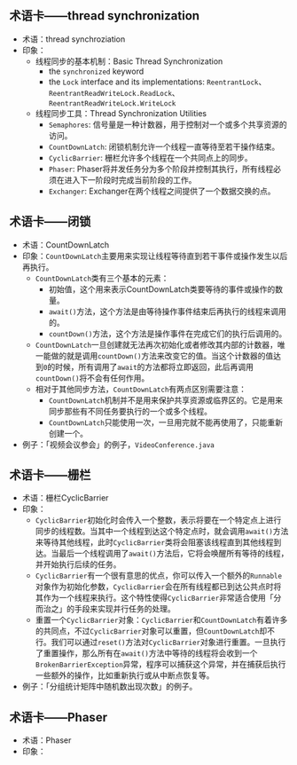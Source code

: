 
## 术语卡——thread synchronization
- 术语：thread synchroziation
- 印象：
	- 线程同步的基本机制：Basic Thread Synchronization
		- the `synchronized` keyword
		- the `Lock` interface and its implementations: `ReentrantLock`、`ReentrantReadWriteLock.ReadLock`、`ReentrantReadWriteLock.WriteLock`
	- 线程同步工具：Thread Synchronization Utilities
		- `Semaphores`: 信号量是一种计数器，用于控制对一个或多个共享资源的访问。
		- `CountDownLatch`: 闭锁机制允许一个线程一直等待至若干操作结束。
		- `CyclicBarrier`: 栅栏允许多个线程在一个共同点上的同步。
		- `Phaser`: Phaser将并发任务分为多个阶段并控制其执行，所有线程必须在进入下一阶段时完成当前阶段的工作。
		- `Exchanger`: Exchanger在两个线程之间提供了一个数据交换的点。


## 术语卡——闭锁
- 术语：CountDownLatch
- 印象：`CountDownLatch`主要用来实现让线程等待直到若干事件或操作发生以后再执行。
	- `CountDownLatch`类有三个基本的元素：
		- 初始值，这个用来表示CountDownLatch类要等待的事件或操作的数量。
		- `await()`方法，这个方法是由等待操作事件结束后再执行的线程来调用的。
		- `countDown()`方法，这个方法是操作事件在完成它们的执行后调用的。
	- `CountDownLatch`一旦创建就无法再次初始化或者修改其内部的计数器，唯一能做的就是调用`countDown()`方法来改变它的值。当这个计数器的值达到`0`的时候，所有调用了`await`的方法都将立即返回，此后再调用`countDown()`将不会有任何作用。
	- 相对于其他同步方法，`CountDownLatch`有两点区别需要注意：
		- `CountDownLatch`机制并不是用来保护共享资源或临界区的。它是用来同步那些有不同任务要执行的一个或多个线程。
		- `CountDownLatch`只能使用一次，一旦用完就不能再使用了，只能重新创建一个。
- 例子：「视频会议参会」的例子，`VideoConference.java`

## 术语卡——栅栏
- 术语：栅栏CyclicBarrier
- 印象：
	- `CyclicBarrier`初始化时会传入一个整数，表示将要在一个特定点上进行同步的线程数。当其中一个线程到达这个特定点时，就会调用`await()`方法来等待其他线程，此时`CyclicBarrier`类将会阻塞该线程直到其他线程到达。当最后一个线程调用了`await()`方法后，它将会唤醒所有等待的线程，并开始执行后续的任务。
	- `CyclicBarrier`有一个很有意思的优点，你可以传入一个额外的`Runnable`对象作为初始化参数，`CyclicBarrier`会在所有线程都已到达公共点时将其作为一个线程来执行。这个特性使得`CyclicBarrier`非常适合使用「分而治之」的手段来实现并行任务的处理。
	- 重置一个`CyclicBarrier`对象：`CyclicBarrier`和`CountDownLatch`有着许多的共同点，不过`CyclicBarrier`对象可以重置，但`CountDownLatch`却不行。我们可以通过`reset()`方法对`CyclicBarrier`对象进行重置。一旦执行了重置操作，那么所有在`await()`方法中等待的线程将会收到一个`BrokenBarrierException`异常，程序可以捕获这个异常，并在捕获后执行一些额外的操作，比如重新执行或从中断点恢复等。
- 例子：「分组统计矩阵中随机数出现次数」的例子。

## 术语卡——Phaser
- 术语：Phaser
- 印象：